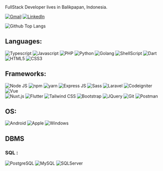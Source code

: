 FullStack Developer lives in Balikpapan, Indonesia.

[![Gmail](https://img.shields.io/badge/-GMAIL-D14836?style=flat-square&logo=gmail&logoColor=white)](mailto:riskimaulanarahman@gmail.com)
[![LinkedIn](https://img.shields.io/badge/-LINKEDIN-0077B5?style=flat-square&logo=linkedin&logoColor=white)](https://www.linkedin.com/in/riskimaulanarahman/)

![Github Top Langs](https://github-readme-stats.vercel.app/api/top-langs/?username=riskimaulanarahman&layout=compact)

## Languages:
![Typescript](https://img.shields.io/badge/TypeScript-007ACC?style=flat-square&logo=typescript&logoColor=white)
![Javascript](https://img.shields.io/badge/JavaScript-323330?style=flat-square&logo=javascript&logoColor=F7DF1E)
![PHP](https://img.shields.io/badge/PHP-629CCD?style=flat-square&logo=php&logoColor=white)
![Python](https://img.shields.io/badge/Python-3776AB?style=flat-square&logo=python&logoColor=white)
![Golang](https://img.shields.io/badge/Golang-3776AC?style=flat-square&logo=go&logoColor=white)
![ShellScript](https://img.shields.io/badge/ShellScript-000000?style=flat-square&logo=linux&logoColor=white)
![Dart](https://img.shields.io/badge/Dart-0175C2?style=flat-square&logo=dart&logoColor=white)
![HTML5](https://img.shields.io/badge/HTML5-239120?style=flat-square&logo=html5&logoColor=white)
![CSS3](https://img.shields.io/badge/CSS3-1572B6?style=flat-square&logo=css3&logoColor=white)

## Frameworks:

![Node JS](https://img.shields.io/badge/Node.js-43853D?style=flat-square&logo=node-dot-js&logoColor=white)
![npm](https://img.shields.io/badge/npm-CB3837?style=flat-square&logo=npm&logoColor=white)
![yarn](https://img.shields.io/badge/Yarn-2C8EBB?style=flat-square&logo=yarn&logoColor=white)
![Express JS](https://img.shields.io/badge/Express.js-000000?style=flat-square&logo=express&logoColor=white)
![Sass](https://img.shields.io/badge/Sass-CC6699?style=flat-square&logo=sass&logoColor=white)
![Laravel](https://img.shields.io/badge/Laravel-F9322C?style=flat-square&logo=laravel&logoColor=white)
![Codeigniter](https://img.shields.io/badge/Codeigniter-DD4814?style=flat-square&logo=codeigniter&logoColor=white)
![Vue](https://img.shields.io/badge/Vue-42b883?style=flat-square&logo=vue&logoColor=white)\
![Nuxt.js](https://img.shields.io/badge/Nuxt.js-00DC82?style=flat-square&logo=nuxt.js&logoColor=white)
![Flutter](https://img.shields.io/badge/Flutter-02569B?style=flat-square&logo=Flutter&logoColor=white)
![Tailwind CSS](https://img.shields.io/badge/Tailwind_CSS-38B2AC?style=flat-square&logo=tailwind-css&logoColor=white)
![Bootstrap](https://img.shields.io/badge/Bootstrap-563D7C?style=flat-square&logo=bootstrap&logoColor=white)
![JQuery](https://img.shields.io/badge/jQuery-0769AD?style=flat-square&logo=jquery&logoColor=white)
![Git](https://img.shields.io/badge/Git-F05032?style=flat-square&logo=git&logoColor=white)
![Postman](https://img.shields.io/badge/Postman-FF6C37?style=flat-square&logo=Postman&logoColor=white)

## OS:

![Android](https://img.shields.io/badge/Android-3DDC84?style=flat-square&logo=android&logoColor=white)
![Apple](https://img.shields.io/badge/Apple-DDDDDD?style=flat-square&logo=apple&logoColor=white)
![Windows](https://img.shields.io/badge/Windows-0078D6?style=flat-square&logo=windows&logoColor=white)

## DBMS

### SQL :
![PostgreSQL](https://img.shields.io/badge/PostgreSQL-316192?style=flat-square&logo=postgresql&logoColor=white)
![MySQL](https://img.shields.io/badge/MySQL-00000F?style=flat-square&logo=mysql&logoColor=white)
![SQLServer](https://img.shields.io/badge/SQLServer-CC2927?style=flat-square&logo=microsoftsqlserver&logoColor=white)
